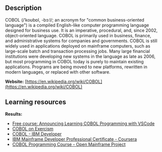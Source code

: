 ## Description
COBOL (/ˈkoʊbɒl, -bɔːl/; an acronym for "common business-oriented language") is a compiled English-like computer programming language designed for business use. It is an imperative, procedural, and, since 2002, object-oriented language. COBOL is primarily used in business, finance, and administrative systems for companies and governments. COBOL is still widely used in applications deployed on mainframe computers, such as large-scale batch and transaction processing jobs. Many large financial institutions were developing new systems in the language as late as 2006, but most programming in COBOL today is purely to maintain existing applications. Programs are being moved to new platforms, rewritten in modern languages, or replaced with other software.

**Website:** [https://en.wikipedia.org/wiki/COBOL](https://en.wikipedia.org/wiki/COBOL)

## Learning resources
**Results:**

* [Free course: Announcing Learning COBOL Programming with VSCode](https://www.ibm.com/blogs/ibm-training/free-course-announcing-learning-cobol-programming-with-vscode/)
* [COBOL on Exercism](https://exercism.org/tracks/cobol)
* [COBOL - IBM Developer](https://developer.ibm.com/languages/COBOL/)
* [IBM Mainframe Developer Professional Certificate - Coursera](https://www.coursera.org/professional-certificates/ibm-mainframe-developer)
* [COBOL Programming Course - Open Mainframe Project](https://openmainframeproject.org/projects/cobol-programming-course/)


